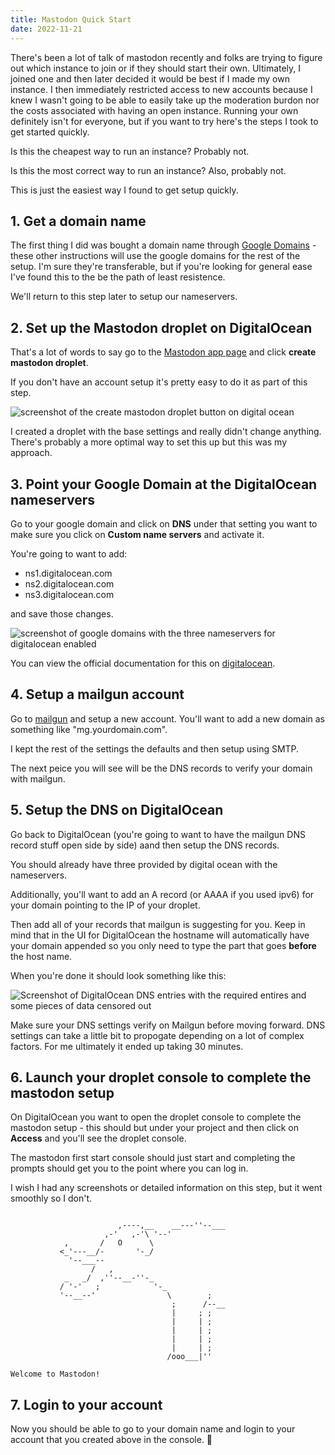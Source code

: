 ```yaml
---
title: Mastodon Quick Start
date: 2022-11-21
---
```


There's been a lot of talk of mastodon recently and folks are trying to figure out which instance to join or if they should start their own. Ultimately, I joined one and then later decided it would be best if I made my own instance. I then immediately restricted access to new accounts because I knew I wasn't going to be able to easily take up the moderation burdon nor the costs associated with having an open instance. Running your own definitely isn't for everyone, but if you want to try here's the steps I took to get started quickly. 

Is this the cheapest way to run an instance? Probably not. 

Is this the most correct way to run an instance? Also, probably not. 

This is just the easiest way I found to get setup quickly. 


## 1. Get a domain name 

The first thing I did was bought a domain name through [Google Domains](https://domains.google/) - these other instructions will use the google domains for the rest of the setup. I'm sure they're transferable, but if you're looking for general ease I've found this to the be the path of least resistence. 

We'll return to this step later to setup our nameservers. 

## 2. Set up the Mastodon droplet on DigitalOcean 

That's a lot of words to say go to the [Mastodon app page](https://marketplace.digitalocean.com/apps/mastodon) and click **create mastodon droplet**. 

If you don't have an account setup it's pretty easy to do it as part of this step. 

![screenshot of the create mastodon droplet button on digital ocean](https://i.imgur.com/jupThlD.png) 

I created a droplet with the base settings and really didn't change anything. There's probably a more optimal way to set this up but this was my approach. 

## 3. Point your Google Domain at the DigitalOcean nameservers

Go to your google domain and click on **DNS** under that setting you want to make sure you click on **Custom name servers** and activate it. 

You're going to want to add:

* ns1.digitalocean.com
* ns2.digitalocean.com
* ns3.digitalocean.com

and save those changes. 

![screenshot of google domains with the three nameservers for digitalocean enabled](https://i.imgur.com/rqfA2vW.png)


You can view the official documentation for this on [digitalocean](https://docs.digitalocean.com/tutorials/dns-registrars/#registrar-google-domains). 

## 4. Setup a mailgun account

Go to [mailgun](https://mailgun.com) and setup a new account. You'll want to add a new domain as something like "mg.yourdomain.com". 

I kept the rest of the settings the defaults and then setup using SMTP. 

The next peice you will see will be the DNS records to verify your domain with mailgun. 

## 5. Setup the DNS on DigitalOcean

Go back to DigitalOcean (you're going to want to have the mailgun DNS record stuff open side by side) aand then setup the DNS records.

You should already have three provided by digital ocean with the nameservers. 

Additionally, you'll want to add an A record (or AAAA if you used ipv6) for your domain pointing to the IP of your droplet. 

Then add all of your records that mailgun is suggesting for you. Keep in mind that in the UI for DigitalOcean the hostname will automatically have your domain appended so you only need to type the part that goes **before** the host name. 

When you're done it should look something like this: 

![Screenshot of DigitalOcean DNS entries with the required entires and some pieces of data censored out](https://i.imgur.com/WIOw1Ll.png)

Make sure your DNS settings verify on Mailgun before moving forward. DNS settings can take a little bit to propogate depending on a lot of complex factors. For me ultimately it ended up taking 30 minutes. 

## 6. Launch your droplet console to complete the mastodon setup 

On DigitalOcean you want to open the droplet console to complete the mastodon setup - this should but under your project and then click on **Access** and you'll see the droplet console. 

The mastodon first start console should just start and completing the prompts should get you to the point where you can log in.

I wish I had any screenshots or detailed information on this step, but it went smoothly so I don't. 


```

                        ,----,__    __---''--___
                     ,-'   ,-'\ '--'
            ,       /   O      \
           <_'---__/-       '-_/
             '--___--
                  /   ,
            _   _/  ,''--__-''-_
           / '-'   ;            '-_
           '--__--'                \        ;
                                    ;      /--__
                                    |     ; ;
                                    |     | ;
                                    |     | ;
                                    |     | ;
                                    |     | ;
                                   /ooo___|''

Welcome to Mastodon!
```

## 7. Login to your account

Now you should be able to go to your domain name and login to your account that you created above in the console. 🎉
